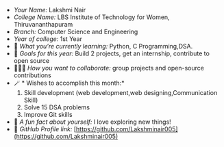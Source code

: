 - *Your Name:* Lakshmi Nair
- *College Name:* LBS Institute of Technology for Women, Thiruvananthapuram
- *Branch:* Computer Science and Engineering
- *Year of college:* 1st Year
- 🌱 *What you’re currently learning:* Python, C Programming,DSA.
- 🎯 *Goals for this year:* Build 2 projects, get an internship, contribute to open source
- 🧑‍🤝‍🧑 *How you want to collaborate:* group projects and open-source contributions
- 🪄 * Wishes to accomplish this month:*
  1. Skill development (web development,web designing,Communication Skill)
  2. Solve 15 DSA problems
  3. Improve Git skills
- 💬 *A fun fact about yourself:* I love exploring new things!
- 🔗 *GitHub Profile link:* [https://github.com/Lakshminair005](https://github.com/Lakshminair005)
